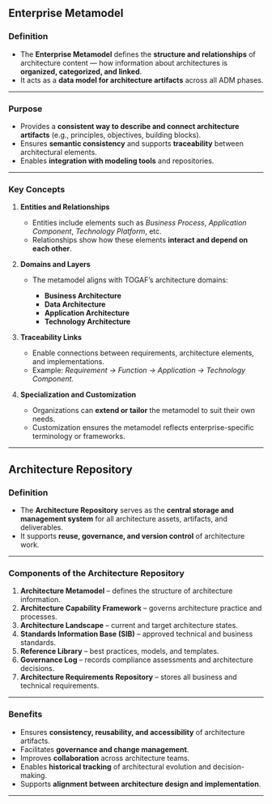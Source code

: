 ## **Enterprise Metamodel**

### **Definition**

* The **Enterprise Metamodel** defines the **structure and relationships** of architecture content — how information about architectures is **organized, categorized, and linked**.
* It acts as a **data model for architecture artifacts** across all ADM phases.

---

### **Purpose**

* Provides a **consistent way to describe and connect architecture artifacts** (e.g., principles, objectives, building blocks).
* Ensures **semantic consistency** and supports **traceability** between architectural elements.
* Enables **integration with modeling tools** and repositories.

---

### **Key Concepts**

1. **Entities and Relationships**

   * Entities include elements such as *Business Process*, *Application Component*, *Technology Platform*, etc.
   * Relationships show how these elements **interact and depend on each other**.

2. **Domains and Layers**

   * The metamodel aligns with TOGAF’s architecture domains:

     * **Business Architecture**
     * **Data Architecture**
     * **Application Architecture**
     * **Technology Architecture**

3. **Traceability Links**

   * Enable connections between requirements, architecture elements, and implementations.
   * Example: *Requirement → Function → Application → Technology Component.*

4. **Specialization and Customization**

   * Organizations can **extend or tailor** the metamodel to suit their own needs.
   * Customization ensures the metamodel reflects enterprise-specific terminology or frameworks.

---

## **Architecture Repository**

### **Definition**

* The **Architecture Repository** serves as the **central storage and management system** for all architecture assets, artifacts, and deliverables.
* It supports **reuse, governance, and version control** of architecture work.

---

### **Components of the Architecture Repository**

1. **Architecture Metamodel** – defines the structure of architecture information.
2. **Architecture Capability Framework** – governs architecture practice and processes.
3. **Architecture Landscape** – current and target architecture states.
4. **Standards Information Base (SIB)** – approved technical and business standards.
5. **Reference Library** – best practices, models, and templates.
6. **Governance Log** – records compliance assessments and architecture decisions.
7. **Architecture Requirements Repository** – stores all business and technical requirements.

---

### **Benefits**

* Ensures **consistency, reusability, and accessibility** of architecture artifacts.
* Facilitates **governance and change management**.
* Improves **collaboration** across architecture teams.
* Enables **historical tracking** of architectural evolution and decision-making.
* Supports **alignment between architecture design and implementation**.

---

